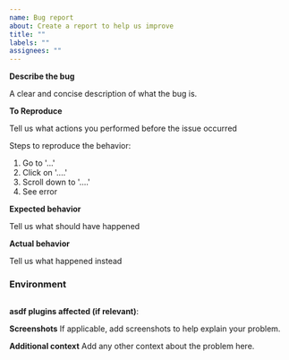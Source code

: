 ```yaml
---
name: Bug report
about: Create a report to help us improve
title: ""
labels: ""
assignees: ""
---
```


**Describe the bug**

A clear and concise description of what the bug is.

**To Reproduce**

Tell us what actions you performed before the issue occurred

Steps to reproduce the behavior:

1. Go to '...'
2. Click on '....'
3. Scroll down to '....'
4. See error

**Expected behavior**

Tell us what should have happened

**Actual behavior**

Tell us what happened instead

### Environment

<!-- Copy the output of `asdf info` here -->

```shell

```

**asdf plugins affected (if relevant)**:

**Screenshots**
If applicable, add screenshots to help explain your problem.

**Additional context**
Add any other context about the problem here.

